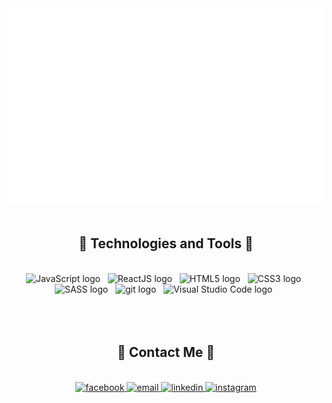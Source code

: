 <!-- Trungquandev -->
<a href="#" target="_blank">
  <img src="svg/tuu.svg" width="1200" alt="Click to see the source" />
</a>
<br>
<br>
<h2 align="center">🔭 Technologies and Tools 🔭</h2>
<br>
<!-- https://simpleicons.org/ -->
<div align="center">
<span><img src="https://img.shields.io/badge/JavaScript-282C34?logo=javascript&logoColor=F7DF1E" alt="JavaScript logo" title="JavaScript" height="25" /></span>
&nbsp;
<span><img src="https://img.shields.io/badge/ReactJS-282C34?logo=react&logoColor=61DAFB" alt="ReactJS logo" title="ReactJS" height="25" /></span>
&nbsp;
<span><img src="https://img.shields.io/badge/HTML5-282C34?logo=html5&logoColor=E34F26" alt="HTML5 logo" title="HTML5" height="25" /></span>
&nbsp;
<span><img src="https://img.shields.io/badge/CSS3-282C34?logo=css3&logoColor=1572B6" alt="CSS3 logo" title="CSS3" height="25" /></span>
&nbsp;
<span><img src="https://img.shields.io/badge/Sass-282C34?logo=sass&logoColor=CC6699" alt="SASS logo" title="SASS" height="25" /></span>
&nbsp;
<span><img src="https://img.shields.io/badge/git-282C34?logo=git&logoColor=F05032" alt="git logo" title="git" height="25" /></span>
&nbsp;
<span><img src="https://img.shields.io/badge/VS%20Code-282C34?logo=visual-studio-code&logoColor=007ACC" alt="Visual Studio Code logo" title="Visual Studio Code" height="25" /></span>
&nbsp;
</div>
<br>
<br>
<br>
<h2 align="center">🐧 Contact Me  🐧</h2>
<br>
<!-- https://icons8.com -->
<div align="center">
   <a href="https://www.facebook.com/SleepingSlayer/" target="blank">
    <img src="https://img.icons8.com/doodle/100/000000/facebook-new.png" alt="facebook"/>
  </a>
   <a href="mailto:nguyentuanh141.uet.vnu@gmail.com" target="top">
    <img src="https://img.icons8.com/external-kiranshastry-lineal-color-kiranshastry/100/000000/external-email-cyber-security-kiranshastry-lineal-color-kiranshastry-1.png" alt="email"/>
  </a>
   <a href="https://www.linkedin.com/in/anh-t%C3%BA-2a8454171/" target="blank">
    <img src="https://img.icons8.com/doodle/100/000000/linkedin--v2.png" alt="linkedin"/>
  </a>
  <a href="https://www.instagram.com/t.u_u.u/" target="blank">
    <img src="https://img.icons8.com/stickers/100/000000/instagram-new--v1.png"  alt="instagram"/>
  </a>
 
</div>

<br>
